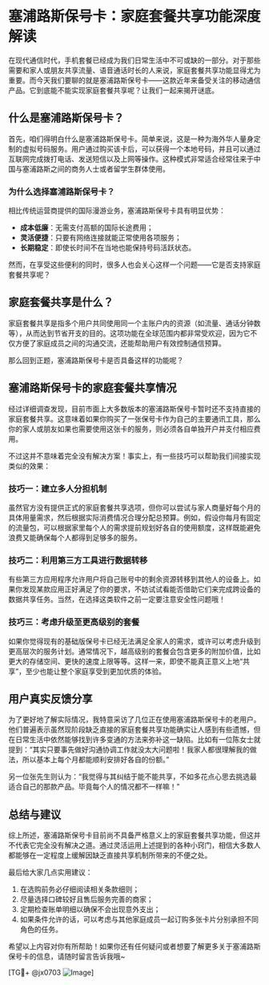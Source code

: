 # 塞浦路斯保号卡：家庭套餐共享功能深度解读

在现代通信时代，手机套餐已经成为我们日常生活中不可或缺的一部分。对于那些需要和家人或朋友共享流量、语音通话时长的人来说，家庭套餐共享功能显得尤为重要。而今天我们要聊的就是塞浦路斯保号卡——这款近年来备受关注的移动通信产品。它到底能不能实现家庭套餐共享呢？让我们一起来揭开谜底。

## 什么是塞浦路斯保号卡？

首先，咱们得明白什么是塞浦路斯保号卡。简单来说，这是一种为海外华人量身定制的虚拟号码服务。用户通过购买该卡后，可以获得一个本地号码，并且可以通过互联网完成拨打电话、发送短信以及上网等操作。这种模式非常适合经常往来于中国与塞浦路斯之间的商务人士或者留学生群体使用。

### 为什么选择塞浦路斯保号卡？

相比传统运营商提供的国际漫游业务，塞浦路斯保号卡具有明显优势：
- **成本低廉**：无需支付高额的国际长途费用；
- **灵活便捷**：只要有网络连接就能正常使用各项服务；
- **长期稳定**：即使长时间不在当地也能保持号码活跃状态。

然而，在享受这些便利的同时，很多人也会关心这样一个问题——它是否支持家庭套餐共享呢？

## 家庭套餐共享是什么？

家庭套餐共享是指多个用户共同使用同一个主账户内的资源（如流量、通话分钟数等），从而达到节省开支的目的。这项功能在全球范围内都非常受欢迎，因为它不仅方便了家庭成员之间的沟通交流，还能帮助用户有效控制通信预算。

那么回到正题，塞浦路斯保号卡是否具备这样的功能呢？

## 塞浦路斯保号卡的家庭套餐共享情况

经过详细调查发现，目前市面上大多数版本的塞浦路斯保号卡暂时还不支持直接的家庭套餐共享。这意味着如果你购买了一张保号卡作为自己的主要通讯工具，那么你的家人或朋友如果也需要使用这张卡的服务，则必须各自单独开户并支付相应费用。

不过这并不意味着完全没有解决方案！事实上，有一些技巧可以帮助我们间接实现类似的效果：

### 技巧一：建立多人分担机制
虽然官方没有提供正式的家庭套餐共享选项，但你可以尝试与家人商量好每个月的具体用量需求，然后根据实际消费情况合理分配总预算。例如，假设你每月有固定的流量包，可以根据家里每个人的需求提前规划好各自的使用额度，这样既能避免浪费又能确保每个人都得到足够多的服务。

### 技巧二：利用第三方工具进行数据转移
有些第三方应用程序允许用户将自己账号中的剩余资源转移到其他人的设备上。如果你发现某款应用正好满足了你的要求，不妨试试看能否借助它们来完成跨设备的数据共享任务。当然，在选择这类软件之前一定要注意安全性问题哦！

### 技巧三：考虑升级至更高级别的套餐
如果你觉得现有的基础版保号卡已经无法满足全家人的需求，或许可以考虑升级到更高层次的服务计划。通常情况下，越高级别的套餐会包含更多的附加价值，比如更大的存储空间、更快的速度上限等等。这样一来，即使不能真正意义上地“共享”，至少也能让整个家庭享受到更加优质的体验。

## 用户真实反馈分享

为了更好地了解实际情况，我特意采访了几位正在使用塞浦路斯保号卡的老用户。他们普遍表示虽然现阶段缺乏直接的家庭套餐共享功能确实让人感到有些遗憾，但在日常生活中依然能够找到许多变通的方法来弥补这一缺陷。比如有一位陈女士就提到：“其实只要事先做好沟通协调工作就没太大问题啦！我家人都很理解我的做法，所以基本上每个月都能顺利安排好各自的份额。”

另一位张先生则认为：“我觉得与其纠结于能不能共享，不如多花点心思去挑选最适合自己的那款产品。毕竟每个人的情况都不一样嘛！”

## 总结与建议

综上所述，塞浦路斯保号卡目前尚不具备严格意义上的家庭套餐共享功能，但这并不代表它完全没有解决之道。通过灵活运用上述提到的各种小窍门，相信大多数人都能够在一定程度上缓解因缺乏直接共享机制所带来的不便之处。

最后给大家几点实用建议：
1. 在选购前务必仔细阅读相关条款细则；
2. 尽量选择口碑较好且售后服务完善的商家；
3. 定期检查账单明细以确保不会出现意外支出；
4. 如果条件允许的话，可以考虑与其他家庭成员一起订购多张卡片分别承担不同角色的任务。

希望以上内容对你有所帮助！如果你还有任何疑问或者想要了解更多关于塞浦路斯保号卡的信息，请随时留言告诉我哦~

[TG💪+ @jx0703 ![Image](https://github.com/user-attachments/assets/dbca1d08-cadb-493c-b0ec-ad6f7a83f270)]